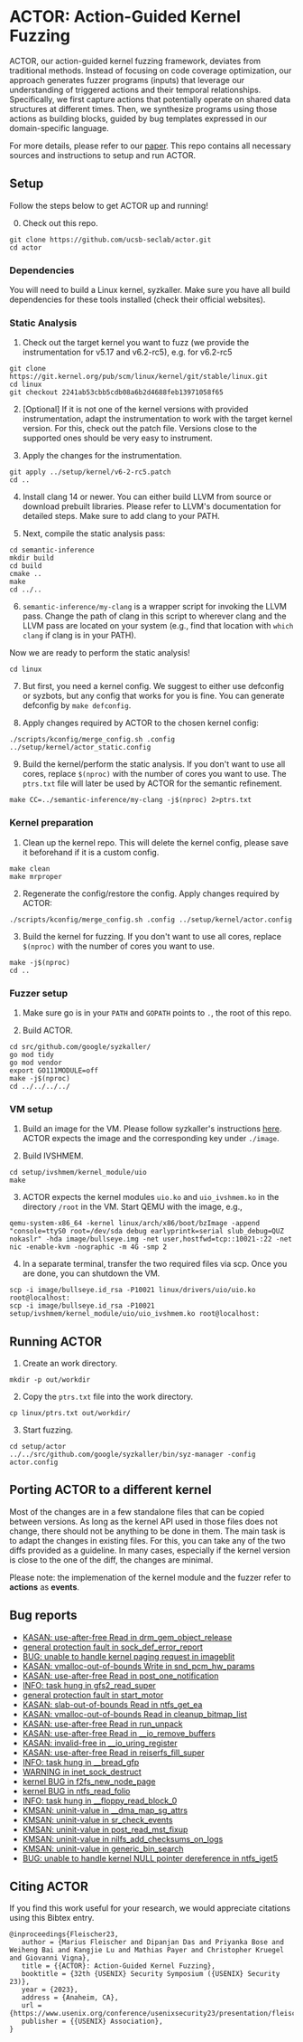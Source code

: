 # ACTOR: Action-Guided Kernel Fuzzing

ACTOR, our action-guided kernel fuzzing framework, deviates from traditional methods.
Instead of focusing on code coverage optimization, our approach generates fuzzer programs (inputs) that leverage our understanding of triggered actions and their temporal relationships.
Specifically, we first capture actions that potentially operate on shared data structures at different times.
Then, we synthesize programs using those actions as building blocks, guided by bug templates expressed in our domain-specific language.

For more details, please refer to our [paper](https://www.usenix.org/conference/usenixsecurity23/presentation/fleischer).
This repo contains all necessary sources and instructions to setup and run ACTOR.

## Setup

Follow the steps below to get ACTOR up and running!

0. Check out this repo.
```
git clone https://github.com/ucsb-seclab/actor.git
cd actor
```

### Dependencies

You will need to build a Linux kernel, syzkaller.
Make sure you have all build dependencies for these tools installed (check their official websites).


### Static Analysis

1. Check out the target kernel you want to fuzz (we provide the instrumentation for v5.17 and v6.2-rc5), e.g. for v6.2-rc5
```
git clone https://git.kernel.org/pub/scm/linux/kernel/git/stable/linux.git
cd linux
git checkout 2241ab53cbb5cdb08a6b2d4688feb13971058f65
```

2. [Optional] If it is not one of the kernel versions with provided instrumentation, adapt the instrumentation to work with the target kernel version. For this, check out the patch file. Versions close to the supported ones should be very easy to instrument.

3. Apply the changes for the instrumentation.
```
git apply ../setup/kernel/v6-2-rc5.patch
cd ..
```

4. Install clang 14 or newer. You can either build LLVM from source or download prebuilt libraries. Please refer to LLVM's documentation for detailed steps. Make sure to add clang to your PATH.

5. Next, compile the static analysis pass:
```
cd semantic-inference
mkdir build
cd build
cmake ..
make
cd ../..
```

6. `semantic-inference/my-clang` is a wrapper script for invoking the LLVM pass. Change the path of clang in this script to wherever clang and the LLVM pass are located on your system (e.g., find that location with `which clang` if clang is in your PATH).

Now we are ready to perform the static analysis! 
```
cd linux
```

7. But first, you need a kernel config. We suggest to either use defconfig or syzbots, but any config that works for you is fine. You can generate defconfig by `make defconfig`.

8. Apply changes required by ACTOR to the chosen kernel config:
```
./scripts/kconfig/merge_config.sh .config ../setup/kernel/actor_static.config
```

9. Build the kernel/perform the static analysis. If you don't want to use all cores, replace `$(nproc)` with the number of cores you want to use. The `ptrs.txt` file will later be used by ACTOR for the semantic refinement.
```
make CC=../semantic-inference/my-clang -j$(nproc) 2>ptrs.txt
```


### Kernel preparation

1. Clean up the kernel repo. This will delete the kernel config, please save it beforehand if it is a custom config.
```
make clean
make mrproper
```

2. Regenerate the config/restore the config. Apply changes required by ACTOR:
```
./scripts/kconfig/merge_config.sh .config ../setup/kernel/actor.config
```

3. Build the kernel for fuzzing. If you don't want to use all cores, replace `$(nproc)` with the number of cores you want to use.
```
make -j$(nproc)
cd ..
```


### Fuzzer setup

1. Make sure go is in your `PATH` and `GOPATH` points to `.`, the root of this repo.

2. Build ACTOR.
```
cd src/github.com/google/syzkaller/
go mod tidy
go mod vendor
export GO111MODULE=off
make -j$(nproc)
cd ../../../../
```

### VM setup

1. Build an image for the VM. Please follow syzkaller's instructions [here](https://github.com/google/syzkaller/blob/master/docs/linux/setup_ubuntu-host_qemu-vm_x86-64-kernel.md#image). ACTOR expects the image and the corresponding key under `./image`. 

2. Build IVSHMEM.
```
cd setup/ivshmem/kernel_module/uio
make
```

3. ACTOR expects the kernel modules `uio.ko` and `uio_ivshmem.ko` in the directory `/root` in the VM. Start QEMU with the image, e.g.,
```
qemu-system-x86_64 -kernel linux/arch/x86/boot/bzImage -append "console=ttyS0 root=/dev/sda debug earlyprintk=serial slub_debug=QUZ nokaslr" -hda image/bullseye.img -net user,hostfwd=tcp::10021-:22 -net nic -enable-kvm -nographic -m 4G -smp 2
```

4. In a separate terminal, transfer the two required files via scp. Once you are done, you can shutdown the VM.
```
scp -i image/bullseye.id_rsa -P10021 linux/drivers/uio/uio.ko root@localhost:
scp -i image/bullseye.id_rsa -P10021 setup/ivshmem/kernel_module/uio/uio_ivshmem.ko root@localhost:
```


## Running ACTOR

1. Create an work directory.
```
mkdir -p out/workdir
```

2. Copy the `ptrs.txt` file into the work directory.
```
cp linux/ptrs.txt out/workdir/
```

3. Start fuzzing.
```
cd setup/actor
../../src/github.com/google/syzkaller/bin/syz-manager -config actor.config
```


## Porting ACTOR to a different kernel

Most of the changes are in a few standalone files that can be copied between versions.
As long as the kernel API used in those files does not change, there should not be anything to be done in them.
The main task is to adapt the changes in existing files.
For this, you can take any of the two diffs provided as a guideline.
In many cases, especially if the kernel version is close to the one of the diff, the changes are minimal.

Please note: the implemenation of the kernel module and the fuzzer refer to **actions** as **events**.

## Bug reports

* [KASAN: use-after-free Read in drm_gem_object_release](https://groups.google.com/u/1/g/syzkaller/c/QGWgJCJglJg)
* [general protection fault in sock_def_error_report](https://groups.google.com/u/1/g/syzkaller/c/8Vmn38baZts)
* [BUG: unable to handle kernel paging request in imageblit](https://groups.google.com/u/1/g/syzkaller/c/hSAMlMQpY5g)
* [KASAN: vmalloc-out-of-bounds Write in snd_pcm_hw_params](https://groups.google.com/u/1/g/syzkaller/c/C4oOHZe1RMs)
* [KASAN: use-after-free Read in post_one_notification](https://groups.google.com/u/1/g/syzkaller/c/DHbFczxkGSc)
* [INFO: task hung in gfs2_read_super](https://groups.google.com/u/1/g/syzkaller/c/DuAVCp0w4lQ)
* [general protection fault in start_motor](https://groups.google.com/u/1/g/syzkaller/c/dWYyDaDQa0M)
* [KASAN: slab-out-of-bounds Read in ntfs_get_ea](https://groups.google.com/u/1/g/syzkaller/c/Rlcdh-IkNek)
* [KASAN: vmalloc-out-of-bounds Read in cleanup_bitmap_list](https://groups.google.com/u/1/g/syzkaller/c/GfGWF9Bg5aQ)
* [KASAN: use-after-free Read in run_unpack](https://groups.google.com/u/1/g/syzkaller/c/kmeEytUP9Dk)
* [KASAN: use-after-free Read in __io_remove_buffers](https://groups.google.com/u/1/g/syzkaller/c/FG7C4_Rzbdk)
* [KASAN: invalid-free in __io_uring_register](https://groups.google.com/u/1/g/syzkaller/c/OubBSjNf3W4)
* [KASAN: use-after-free Read in reiserfs_fill_super](https://groups.google.com/u/1/g/syzkaller/c/PYwxEAZOttM)
* [INFO: task hung in __bread_gfp](https://groups.google.com/u/1/g/syzkaller/c/Db7yGdTSe9s)
* [WARNING in inet_sock_destruct](https://groups.google.com/u/1/g/syzkaller/c/gXTYyztJYWg)
* [kernel BUG in f2fs_new_node_page](https://groups.google.com/u/1/g/syzkaller/c/G52HcBagKg8)
* [kernel BUG in ntfs_read_folio](https://groups.google.com/u/1/g/syzkaller/c/mKE24U8MFXk)
* [INFO: task hung in __floppy_read_block_0](https://groups.google.com/u/1/g/syzkaller/c/oQ8oR9-ItAI)
* [KMSAN: uninit-value in __dma_map_sg_attrs](https://groups.google.com/u/1/g/syzkaller/c/hOTcWjt0TdI)
* [KMSAN: uninit-value in sr_check_events](https://groups.google.com/u/1/g/syzkaller/c/BOu5iBRVNgA)
* [KMSAN: uninit-value in post_read_mst_fixup](https://groups.google.com/u/1/g/syzkaller/c/Nuzcbq-CCXk)
* [KMSAN: uninit-value in nilfs_add_checksums_on_logs](https://groups.google.com/u/1/g/syzkaller/c/FnmR_s3h2Qk)
* [KMSAN: uninit-value in generic_bin_search](https://groups.google.com/u/1/g/syzkaller/c/c6eaf5vbswo)
* [BUG: unable to handle kernel NULL pointer dereference in ntfs_iget5](https://groups.google.com/u/1/g/syzkaller/c/eZyxATf8MMQ)

## Citing ACTOR

If you find this work useful for your research, we would appreciate citations using this Bibtex entry.

```
@inproceedings{Fleischer23,
   author = {Marius Fleischer and Dipanjan Das and Priyanka Bose and Weiheng Bai and Kangjie Lu and Mathias Payer and Christopher Kruegel and Giovanni Vigna},
   title = {{ACTOR}: Action-Guided Kernel Fuzzing},
   booktitle = {32th {USENIX} Security Symposium ({USENIX} Security 23)},
   year = {2023},
   address = {Anaheim, CA},
   url = {https://www.usenix.org/conference/usenixsecurity23/presentation/fleischer},
   publisher = {{USENIX} Association},
}
```

